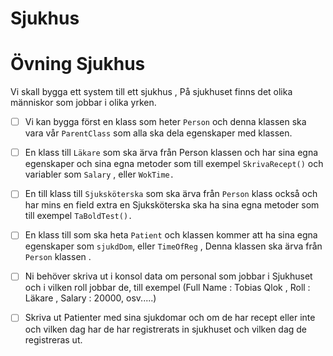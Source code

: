 # Sjukhus
# Övning Sjukhus

Vi skall bygga ett system till ett sjukhus , På sjukhuset finns det olika människor som jobbar i olika yrken.

- [ ]  Vi kan bygga först en klass som heter `Person` och denna klassen ska vara vår `ParentClass` som alla ska dela egenskaper med klassen.
- [ ]  En klass till `Läkare` som ska ärva från Person klassen och har sina egna egenskaper och sina egna metoder som till exempel `SkrivaRecept()` och variabler som `Salary` , eller `WokTime.`

- [ ]  En till klass till `Sjuksköterska` som ska ärva från `Person` klass också och har mins en field extra en Sjuksköterska ska ha sina egna metoder som till exempel `TaBoldTest().`
- [ ]  En klass till som ska heta `Patient` och klassen kommer att ha sina egna egenskaper som `sjukdDom`, eller `TimeOfReg` ,  Denna klassen ska ärva från `Person` klassen .
- [ ]  Ni behöver skriva ut i konsol data om personal som jobbar i Sjukhuset och i vilken roll jobbar de, till exempel (Full Name : Tobias Qlok , Roll : Läkare , Salary : 20000, osv.....)
- [ ]  Skriva ut Patienter med sina sjukdomar och om de har recept eller inte och vilken dag har de har registrerats in sjukhuset och vilken dag de registreras ut.

